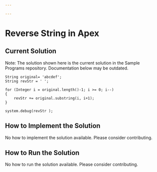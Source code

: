 ```yaml
---

---
```


# Reverse String in Apex

## Current Solution

Note: The solution shown here is the current solution in the Sample Programs repository. Documentation below may be outdated.

```Apex
String original= 'abcdef';
String revStr = ' ';

for (Integer i = original.length()-1; i >= 0; i--)
{
	revStr += original.substring(i, i+1);
}

system.debug(revStr );
```

## How to Implement the Solution

No how to implement the solution available. Please consider contributing.

## How to Run the Solution

No how to run the solution available. Please consider contributing.